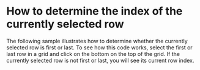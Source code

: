 # How to determine the index of the currently selected row


<p>The following sample illustrates how to determine whether the currently selected row is first or last. To see how this code works, select the first or last row in a grid and click on the bottom on the top of the grid. If the currently selected row is not first or last, you will see its current row index.</p>

<br/>


